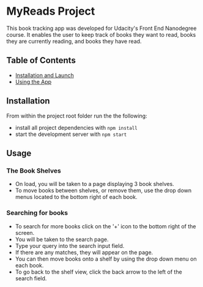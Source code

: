 # MyReads Project

This book tracking app was developed for Udacity's Front End Nanodegree course. It enables the user to keep track of books they want to read, books they are currently reading, and books they have read.

## Table of Contents

* [Installation and Launch](#installation)
* [Using the App](#usage)


## Installation

From within the project root folder run the the following:

* install all project dependencies with `npm install`
* start the development server with `npm start`


## Usage

### The Book Shelves

- On load, you will be taken to a page displaying 3 book shelves.
- To move books between shelves, or remove them, use the drop down menus located to the bottom right of each book.


### Searching for books

- To search for more books click on the '+' icon to the bottom right of the screen.
- You will be taken to the search page.
- Type your query into the search input field.
- If there are any matches, they will appear on the page.
- You can then move books onto a shelf by using the drop down menu on each book.
- To go back to the shelf view, click the back arrow to the left of the search field.
